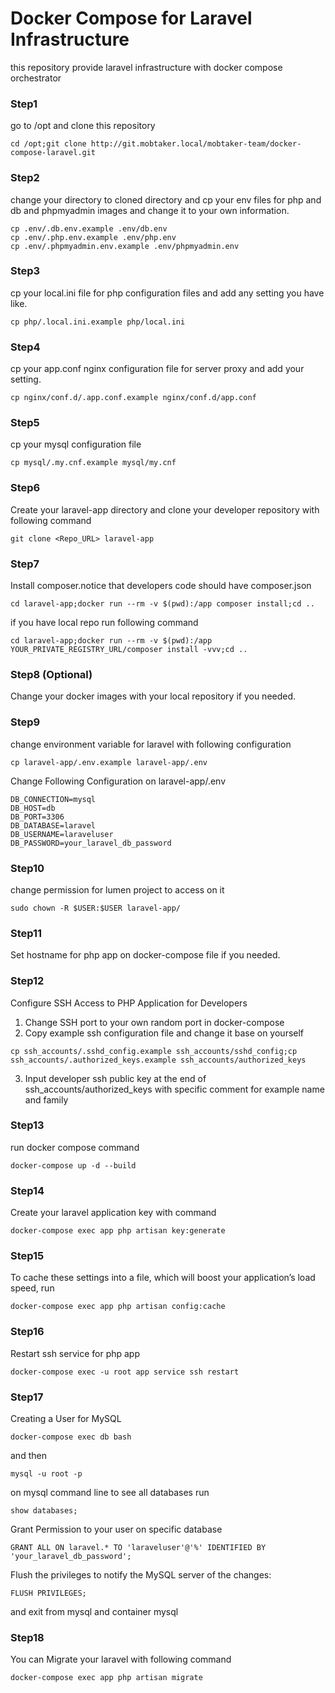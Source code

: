 # Docker Compose for Laravel Infrastructure
this repository provide laravel infrastructure with docker compose orchestrator

### Step1
go to /opt and clone this repository
```
cd /opt;git clone http://git.mobtaker.local/mobtaker-team/docker-compose-laravel.git
```

### Step2
change your directory to cloned directory and cp your env files for php and db and phpmyadmin images and change it to your own information.
```
cp .env/.db.env.example .env/db.env
cp .env/.php.env.example .env/php.env
cp .env/.phpmyadmin.env.example .env/phpmyadmin.env
```

### Step3
cp your local.ini file for php configuration files and add any setting you have like.
```
cp php/.local.ini.example php/local.ini
```

### Step4
cp your app.conf nginx configuration file for server proxy and add your setting.
```
cp nginx/conf.d/.app.conf.example nginx/conf.d/app.conf
```
### Step5
cp your mysql configuration file
```
cp mysql/.my.cnf.example mysql/my.cnf
```


### Step6
Create your laravel-app directory and clone your developer repository with following command
```
git clone <Repo_URL> laravel-app
```

### Step7
Install composer.notice that developers code should have composer.json
```
cd laravel-app;docker run --rm -v $(pwd):/app composer install;cd ..
```
if you have local repo run following command
```
cd laravel-app;docker run --rm -v $(pwd):/app YOUR_PRIVATE_REGISTRY_URL/composer install -vvv;cd ..
```

### Step8 (Optional)
Change your docker images with your local repository if you needed.

### Step9
change environment variable for laravel with following configuration
```
cp laravel-app/.env.example laravel-app/.env
```

Change Following Configuration on laravel-app/.env
```
DB_CONNECTION=mysql
DB_HOST=db
DB_PORT=3306
DB_DATABASE=laravel
DB_USERNAME=laraveluser
DB_PASSWORD=your_laravel_db_password
```

### Step10
change permission for lumen project to access on it
```
sudo chown -R $USER:$USER laravel-app/
```

### Step11
Set hostname for php app on docker-compose file if you needed.

### Step12
Configure SSH Access to PHP Application for Developers
1. Change SSH port to your own random port in docker-compose
2. Copy example ssh configuration file and change it base on yourself
```
cp ssh_accounts/.sshd_config.example ssh_accounts/sshd_config;cp ssh_accounts/.authorized_keys.example ssh_accounts/authorized_keys
```
3. Input developer ssh public key at the end of ssh_accounts/authorized_keys with specific comment for example name and family

### Step13
run docker compose command
```
docker-compose up -d --build
```

### Step14
Create your laravel application key with command
```
docker-compose exec app php artisan key:generate
```

### Step15
To cache these settings into a file, which will boost your application’s load speed, run
```
docker-compose exec app php artisan config:cache
```

### Step16
Restart ssh service for php app
```
docker-compose exec -u root app service ssh restart
```

### Step17
Creating a User for MySQL
```
docker-compose exec db bash
```
and then 
```
mysql -u root -p
```

on mysql command line to see all databases run
```
show databases;
```

Grant Permission to your user on specific database
```
GRANT ALL ON laravel.* TO 'laraveluser'@'%' IDENTIFIED BY 'your_laravel_db_password';
```

Flush the privileges to notify the MySQL server of the changes:
```
FLUSH PRIVILEGES;
```
and exit from mysql and container mysql

### Step18
You can Migrate your laravel with following command
```
docker-compose exec app php artisan migrate
```
